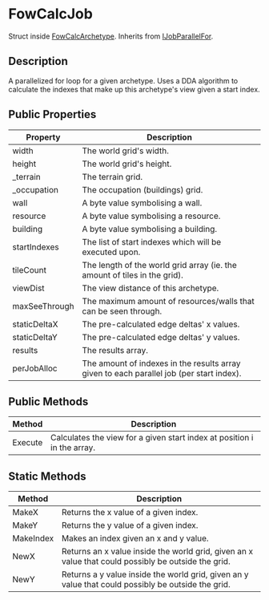 # FowCalcJob
Struct inside [FowCalcArchetype](https://github.com/Sindrex/Bachelor086-fow-doc/blob/master/Classes/FowCalcArchetype.md). Inherits from [IJobParallelFor](https://docs.unity3d.com/ScriptReference/Unity.Jobs.IJobParallelFor.html).

## Description
A parallelized for loop for a given archetype. Uses a DDA algorithm to calculate the indexes that make up this archetype's view given a start index.

## Public Properties
Property | Description
--- | ---
width | The world grid's width.
height | The world grid's height.
\_terrain | The terrain grid.
\_occupation | The occupation (buildings) grid.
wall | A byte value symbolising a wall.
resource | A byte value symbolising a resource.
building | A byte value symbolising a building.
startIndexes | The list of start indexes which will be executed upon.
tileCount | The length of the world grid array (ie. the amount of tiles in the grid).
viewDist | The view distance of this archetype.
maxSeeThrough | The maximum amount of resources/walls that can be seen through.
staticDeltaX | The pre-calculated edge deltas' x values.
staticDeltaY | The pre-calculated edge deltas' y values.
results | The results array.
perJobAlloc | The amount of indexes in the results array given to each parallel job (per start index).

## Public Methods
Method | Description
--- | ---
Execute | Calculates the view for a given start index at position i in the array.

## Static Methods
Method | Description
--- | ---
MakeX | Returns the x value of a given index.
MakeY | Returns the y value of a given index.
MakeIndex | Makes an index given an x and y value.
NewX | Returns an x value inside the world grid, given an x value that could possibly be outside the grid.
NewY | Returns a y value inside the world grid, given an y value that could possibly be outside the grid.
